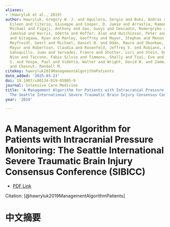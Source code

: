 ```yaml
---
aliases:
- (Hawryluk et al., 2019)
author: Hawryluk, Gregory W. J. and Aguilera, Sergio and Buki, Andras and Bulger,
  Eileen and Citerio, Giuseppe and Cooper, D. Jamie and Arrastia, Ramon Diaz and Diringer,
  Michael and Figaji, Anthony and Gao, Guoyi and Geocadin, Romergryko and Ghajar,
  Jamshid and Harris, Odette and Hoffer, Alan and Hutchinson, Peter and Joseph, Mathew
  and Kitagawa, Ryan and Manley, Geoffrey and Mayer, Stephan and Menon, David K. and
  Meyfroidt, Geert and Michael, Daniel B. and Oddo, Mauro and Okonkwo, David and Patel,
  Mayur and Robertson, Claudia and Rosenfeld, Jeffrey V. and Rubiano, Andres M. and
  Sahuquillo, Juan and Servadei, Franco and Shutter, Lori and Stein, Deborah and Stocchetti,
  Nino and Taccone, Fabio Silvio and Timmons, Shelly and Tsai, Eve and Ullman, Jamie
  S. and Vespa, Paul and Videtta, Walter and Wright, David W. and Zammit, Christopher
  and Chesnut, Randall M.
citekey: hawryluk2019ManagementAlgorithmPatients
date_added: '2025-03-23'
doi: 10.1007/s00134-019-05805-9
journal: Intensive Care Medicine
title: 'A Management Algorithm for Patients with Intracranial Pressure Monitoring:
  The Seattle International Severe Traumatic Brain Injury Consensus Conference (SIBICC)'
year: '2019'

---
```

# A Management Algorithm for Patients with Intracranial Pressure Monitoring: The Seattle International Severe Traumatic Brain Injury Consensus Conference (SIBICC)
- [PDF Link](zotero://open-pdf/library/items/WYD3PD2A)

Citation: [@hawryluk2019ManagementAlgorithmPatients]

# 中文摘要
